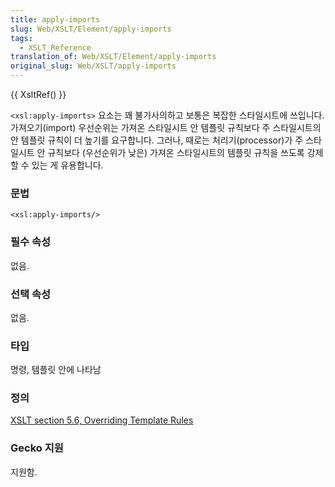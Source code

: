 ```yaml
---
title: apply-imports
slug: Web/XSLT/Element/apply-imports
tags:
  - XSLT_Reference
translation_of: Web/XSLT/Element/apply-imports
original_slug: Web/XSLT/apply-imports
---
```


{{ XsltRef() }}

`<xsl:apply-imports>` 요소는 꽤 불가사의하고 보통은 복잡한 스타일시트에 쓰입니다. 가져오기(import) 우선순위는 가져온 스타일시트 안 템플릿 규칙보다 주 스타일시트의 안 템플릿 규칙이 더 높기를 요구합니다. 그러나, 때로는 처리기(processor)가 주 스타일시트 안 규칙보다 (우선순위가 낮은) 가져온 스타일시트의 템플릿 규칙을 쓰도록 강제할 수 있는 게 유용합니다.

### 문법

```
<xsl:apply-imports/>
```

### 필수 속성

없음.

### 선택 속성

없음.

### 타입

명령, 템플릿 안에 나타남

### 정의

[XSLT section 5.6, Overriding Template Rules](http://www.w3.org/TR/xslt#apply-imports)

### Gecko 지원

지원함.
